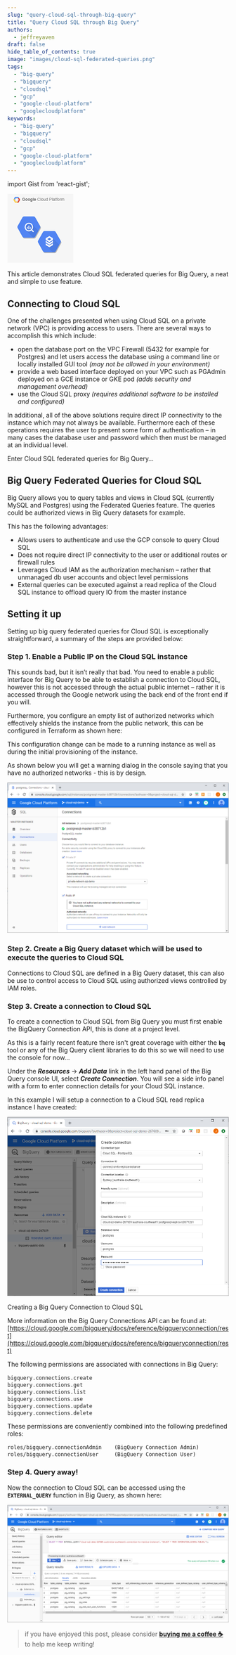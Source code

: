 ```yaml
---
slug: "query-cloud-sql-through-big-query"
title: "Query Cloud SQL through Big Query"
authors:	
  - jeffreyaven
draft: false
hide_table_of_contents: true
image: "images/cloud-sql-federated-queries.png"
tags: 
  - "big-query"
  - "bigquery"
  - "cloudsql"
  - "gcp"
  - "google-cloud-platform"
  - "googlecloudplatform"
keywords:	
  - "big-query"
  - "bigquery"
  - "cloudsql"
  - "gcp"
  - "google-cloud-platform"
  - "googlecloudplatform"
---
```


import Gist from 'react-gist';

![cloudsql federated queries](images/cloud-sql-federated-queries.png)

This article demonstrates Cloud SQL federated queries for Big Query, a neat and simple to use feature.

## Connecting to Cloud SQL

One of the challenges presented when using Cloud SQL on a private network (VPC) is providing access to users. There are several ways to accomplish this which include:

- open the database port on the VPC Firewall (5432 for example for Postgres) and let users access the database using a command line or locally installed GUI tool _(may not be allowed in your environment)_
- provide a web based interface deployed on your VPC such as PGAdmin deployed on a GCE instance or GKE pod _(adds security and management overhead)_
- use the Cloud SQL proxy _(requires additional software to be installed and configured)_

In additional, all of the above solutions require direct IP connectivity to the instance which may not always be available. Furthermore each of these operations requires the user to present some form of authentication – in many cases the database user and password which then must be managed at an individual level.

Enter Cloud SQL federated queries for Big Query…

## Big Query Federated Queries for Cloud SQL

Big Query allows you to query tables and views in Cloud SQL (currently MySQL and Postgres) using the Federated Queries feature. The queries could be authorized views in Big Query datasets for example.

This has the following advantages:

- Allows users to authenticate and use the GCP console to query Cloud SQL
- Does not require direct IP connectivity to the user or additional routes or firewall rules
- Leverages Cloud IAM as the authorization mechanism – rather that unmanaged db user accounts and object level permissions
- External queries can be executed against a read replica of the Cloud SQL instance to offload query IO from the master instance

## Setting it up

Setting up big query federated queries for Cloud SQL is exceptionally straightforward, a summary of the steps are provided below:

### Step 1. Enable a Public IP on the Cloud SQL instance

This sounds bad, but it isn’t really that bad. You need to enable a public interface for Big Query to be able to establish a connection to Cloud SQL, however this is not accessed through the actual public internet – rather it is accessed through the Google network using the back end of the front end if you will.

Furthermore, you configure an empty list of authorized networks which effectively shields the instance from the public network, this can be configured in Terraform as shown here:

<Gist id="81c57a80a7e588b98ea7d294dbaee242" 
/>

This configuration change can be made to a running instance as well as during the initial provisioning of the instance.

As shown below you will get a warning dialog in the console saying that you have no authorized networks - this is by design.

[![Cloud SQL Public IP Enabled with No Authorized Networks](images/cloud-sql-publicip-screenshot.png)](images/cloud-sql-publicip-screenshot.png)

### Step 2. Create a Big Query dataset which will be used to execute the queries to Cloud SQL

Connections to Cloud SQL are defined in a Big Query dataset, this can also be use to control access to Cloud SQL using authorized views controlled by IAM roles.

<Gist id="8a4beaab134a1c72613347b5822d1724" 
/>

### Step 3. Create a connection to Cloud SQL

To create a connection to Cloud SQL from Big Query you must first enable the BigQuery Connection API, this is done at a project level.

As this is a fairly recent feature there isn't great coverage with either the **`bq`** tool or any of the Big Query client libraries to do this so we will need to use the console for now...

Under the _**Resources**_ -> **_Add Data_** link in the left hand panel of the Big Query console UI, select **_Create Connection_**. You will see a side info panel with a form to enter connection details for your Cloud SQL instance.

In this example I will setup a connection to a Cloud SQL read replica instance I have created:

[![](images/big-query-add-connection.png)](images/big-query-add-connection.png)

Creating a Big Query Connection to Cloud SQL

More information on the Big Query Connections API can be found at: [https://cloud.google.com/bigquery/docs/reference/bigqueryconnection/rest](https://cloud.google.com/bigquery/docs/reference/bigqueryconnection/rest)

The following permissions are associated with connections in Big Query:

```
bigquery.connections.create  
bigquery.connections.get  
bigquery.connections.list  
bigquery.connections.use  
bigquery.connections.update  
bigquery.connections.delete
```

These permissions are conveniently combined into the following predefined roles:

```
roles/bigquery.connectionAdmin    (BigQuery Connection Admin)         
roles/bigquery.connectionUser     (BigQuery Connection User)          
```

### Step 4. Query away!

Now the connection to Cloud SQL can be accessed using the **`EXTERNAL_QUERY`** function in Big Query, as shown here:

[![Querying Cloud SQL from Big Query](images/cloud-sql-federated-queries-screenshot.png)](images/cloud-sql-federated-queries-screenshot.png)

> if you have enjoyed this post, please consider [__buying me a coffee ☕__](https://www.buymeacoffee.com/jeffreyaven) to help me keep writing!